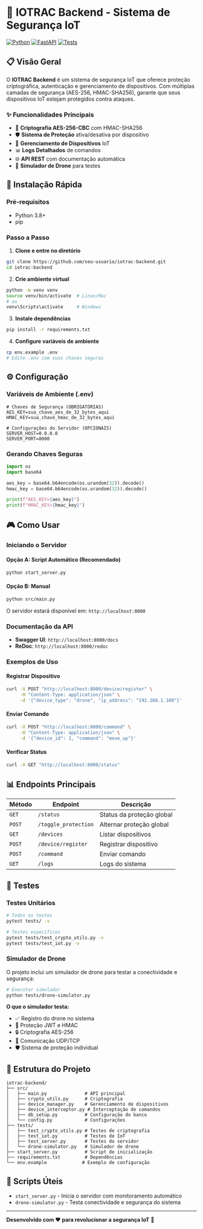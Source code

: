 # 🚀 IOTRAC Backend - Sistema de Segurança IoT

[![Python](https://img.shields.io/badge/Python-3.8+-blue.svg)](https://www.python.org/)
[![FastAPI](https://img.shields.io/badge/FastAPI-0.100+-green.svg)](https://fastapi.tiangolo.com/)
[![Tests](https://img.shields.io/badge/Tests-47%20passed-brightgreen.svg)](https://pytest.org/)

## 📋 Visão Geral

O **IOTRAC Backend** é um sistema de segurança IoT que oferece proteção criptográfica, autenticação e gerenciamento de dispositivos. Com múltiplas camadas de segurança (AES-256, HMAC-SHA256), garante que seus dispositivos IoT estejam protegidos contra ataques.

### ✨ Funcionalidades Principais

- 🔐 **Criptografia AES-256-CBC** com HMAC-SHA256
- 🛡️ **Sistema de Proteção** ativa/desativa por dispositivo
- 📱 **Gerenciamento de Dispositivos** IoT
- 📊 **Logs Detalhados** de comandos
- 🌐 **API REST** com documentação automática
- 🧪 **Simulador de Drone** para testes

## 🚀 Instalação Rápida

### Pré-requisitos
- Python 3.8+
- pip

### Passo a Passo

1. **Clone e entre no diretório**
```bash
git clone https://github.com/seu-usuario/iotrac-backend.git
cd iotrac-backend
```

2. **Crie ambiente virtual**
```bash
python -m venv venv
source venv/bin/activate  # Linux/Mac
# ou
venv\Scripts\activate     # Windows
```

3. **Instale dependências**
```bash
pip install -r requirements.txt
```

4. **Configure variáveis de ambiente**
```bash
cp env.example .env
# Edite .env com suas chaves seguras
```

## ⚙️ Configuração

### Variáveis de Ambiente (.env)

```env
# Chaves de Segurança (OBRIGATÓRIAS)
AES_KEY=sua_chave_aes_de_32_bytes_aqui
HMAC_KEY=sua_chave_hmac_de_32_bytes_aqui

# Configurações do Servidor (OPCIONAIS)
SERVER_HOST=0.0.0.0
SERVER_PORT=8000
```

### Gerando Chaves Seguras

```python
import os
import base64

aes_key = base64.b64encode(os.urandom(32)).decode()
hmac_key = base64.b64encode(os.urandom(32)).decode()

print(f"AES_KEY={aes_key}")
print(f"HMAC_KEY={hmac_key}")
```

## 🎮 Como Usar

### Iniciando o Servidor

#### Opção A: Script Automático (Recomendado)
```bash
python start_server.py
```

#### Opção B: Manual
```bash
python src/main.py
```

O servidor estará disponível em: `http://localhost:8000`

### Documentação da API

- **Swagger UI**: `http://localhost:8000/docs`
- **ReDoc**: `http://localhost:8000/redoc`

### Exemplos de Uso

#### Registrar Dispositivo
```bash
curl -X POST "http://localhost:8000/device/register" \
     -H "Content-Type: application/json" \
     -d '{"device_type": "drone", "ip_address": "192.168.1.100"}'
```

#### Enviar Comando
```bash
curl -X POST "http://localhost:8000/command" \
     -H "Content-Type: application/json" \
     -d '{"device_id": 1, "command": "move_up"}'
```

#### Verificar Status
```bash
curl -X GET "http://localhost:8000/status"
```

## 📊 Endpoints Principais

| Método | Endpoint | Descrição |
|--------|----------|-----------|
| `GET` | `/status` | Status da proteção global |
| `POST` | `/toggle_protection` | Alternar proteção global |
| `GET` | `/devices` | Listar dispositivos |
| `POST` | `/device/register` | Registrar dispositivo |
| `POST` | `/command` | Enviar comando |
| `GET` | `/logs` | Logs do sistema |

## 🧪 Testes

### Testes Unitários
```bash
# Todos os testes
pytest tests/ -v

# Testes específicos
pytest tests/test_crypto_utils.py -v
pytest tests/test_iot.py -v
```

### Simulador de Drone
O projeto inclui um simulador de drone para testar a conectividade e segurança:

```bash
# Executar simulador
python tests/drone-simulator.py
```

**O que o simulador testa:**
- ✅ Registro do drone no sistema
- 🔐 Proteção JWT e HMAC
- 🔒 Criptografia AES-256
- 📡 Comunicação UDP/TCP
- 🛡️ Sistema de proteção individual

## 📁 Estrutura do Projeto

```
iotrac-backend/
├── src/
│   ├── main.py              # API principal
│   ├── crypto_utils.py      # Criptografia
│   ├── device_manager.py    # Gerenciamento de dispositivos
│   ├── device_interceptor.py # Interceptação de comandos
│   ├── db_setup.py          # Configuração do banco
│   └── config.py            # Configurações
├── tests/
│   ├── test_crypto_utils.py # Testes de criptografia
│   ├── test_iot.py          # Testes de IoT
│   ├── test_server.py       # Testes do servidor
│   └── drone-simulator.py   # Simulador de drone
├── start_server.py          # Script de inicialização
├── requirements.txt         # Dependências
└── env.example             # Exemplo de configuração
```

## 🔧 Scripts Úteis

- `start_server.py` - Inicia o servidor com monitoramento automático
- `drone-simulator.py` - Testa conectividade e segurança do sistema

---

**Desenvolvido com ❤️ para revolucionar a segurança IoT** 🚀 